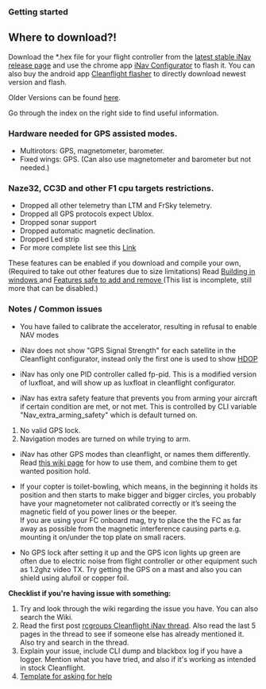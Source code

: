 ### Getting started

## Where to download?!
Download the *.hex file for your flight controller from the [latest stable iNav release page](https://github.com/iNavFlight/inav/releases/latest) and use the chrome app [iNav Configurator](https://chrome.google.com/webstore/detail/inav-configurator/fmaidjmgkdkpafmbnmigkpdnpdhopgel) to flash it. You can also buy the android app [Cleanflight flasher](https://play.google.com/store/apps/details?id=com.eziosoft.cleanflight_flasher) to directly download newest version and flash.

Older Versions can be found [here](https://github.com/iNavFlight/inav/releases).

Go through the index on the right side to find useful information.

### Hardware needed for GPS assisted modes.

* Multirotors: GPS, magnetometer, barometer.
* Fixed wings: GPS. (Can also use magnetometer and barometer but not needed.)

### Naze32, CC3D and other F1 cpu targets restrictions. 

* Dropped all other telemetry than LTM and FrSky telemetry.
* Dropped all GPS protocols expect Ublox. 
* Dropped sonar support
* Dropped automatic magnetic declination. 
* Dropped Led strip
* For more complete list see this [Link](https://github.com/iNavFlight/inav/wiki/Hardware-support-map)

These features can be enabled if you download and compile your own, (Required to take out other features due to size limitations) Read [Building in windows ](https://github.com/iNavFlight/inav/blob/master/docs/development/Building%20in%20Windows.md) and [Features safe to add and remove ](https://github.com/iNavFlight/inav/blob/master/docs/Features%20safe%20to%20remove%20and%20add.md) (This list is incomplete, still more that can be disabled.) 

### Notes / Common issues

* You have failed to calibrate the accelerator, resulting in refusal to enable NAV modes 

* iNav does not show "GPS Signal Strength" for each satellite in the Cleanflight configurator, instead only the first one is used to show [HDOP](https://en.wikipedia.org/wiki/Dilution_of_precision_%28GPS%29)

* iNav has only one PID controller called fp-pid. This is a modified version of luxfloat, and will show up as luxfloat in cleanflight configurator.

* iNav has extra safety feature that prevents you from arming your aircraft if certain condition are met, or not met. This is controlled by CLI variable "Nav_extra_arming_safety" which is default turned on.

1. No valid GPS lock.
1. Navigation modes are turned on while trying to arm.


* iNav has other GPS modes than cleanflight, or names them differently. Read [this wiki page](https://github.com/iNavFlight/inav/wiki/8.-Navigation-modes) for how to use them, and combine them to get wanted position hold.

* If your copter is toilet-bowling, which means, in the beginning it holds its position and then starts to make bigger and bigger circles, you probably have your magnetometer not calibrated correctly or it’s seeing the magnetic field of you power lines or the beeper.  
If you are using your FC onboard mag, try to place the the FC as far away as possible from the magnetic interference causing parts e.g. mounting it on/under the top plate on small racers.

* No GPS lock after setting it up and the GPS icon lights up green are often due to electric noise from flight controller or other equipment such as 1.2ghz video TX. Try getting the GPS on a mast and also you can shield using alufoil or copper foil.


**Checklist if you're having issue with something:**

1. Try and look through the wiki regarding the issue you have. You can also search the Wiki.
1. Read the first post [rcgroups Cleanflight iNav thread](http://www.rcgroups.com/forums/showthread.php?t=2495732). Also read the last 5 pages in the thread to see if someone else has already mentioned it. Also try and search in the thread.
1. Explain your issue, include CLI dump and blackbox log if you have a logger. Mention what you have tried, and also if it's working as intended in stock Cleanflight.
1. [Template for asking for help](http://www.rcgroups.com/forums/showpost.php?p=35637535&postcount=7930)